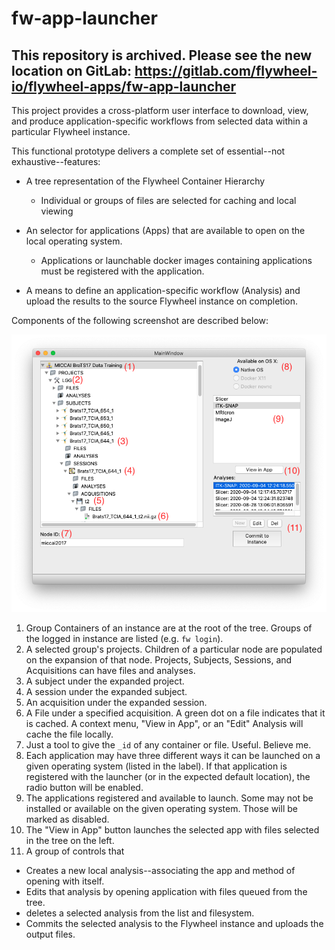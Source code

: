 # fw-app-launcher

## This repository is archived.  Please see the new location on GitLab: https://gitlab.com/flywheel-io/flywheel-apps/fw-app-launcher

This project provides a cross-platform user interface to download, view, and produce application-specific workflows from selected data within a particular Flywheel instance.

This functional prototype delivers a complete set of essential--not exhaustive--features:

* A tree representation of the Flywheel Container Hierarchy
  * Individual or groups of files are selected for caching and local viewing

* An selector for applications (Apps) that are available to open on the local operating system.
  * Applications or launchable docker images containing applications must be registered with the application.

* A means to define an application-specific workflow (Analysis) and upload the results to the source Flywheel instance on completion.

Components of the following screenshot are described below:

![Screenshot](./resources/app_viewer_screenshot.png "Screenshot")

1. Group Containers of an instance are at the root of the tree. Groups of the logged in instance are listed (e.g. `fw login`).
2. A selected group's projects. Children of a particular node are populated on the expansion of that node. Projects, Subjects, Sessions, and Acquisitions can have files and analyses.
3. A subject under the expanded project.
4. A session under the expanded subject.
5. An acquisition under the expanded session.
6. A File under a specified acquisition. A green dot on a file indicates that it is cached. A context menu, "View in App", or an "Edit" Analysis will cache the file locally.
7. Just a tool to give the `_id` of any container or file. Useful. Believe me.
8. Each application may have three different ways it can be launched on a given operating system (listed in the label). If that application is registered with the launcher (or in the expected default location), the radio button will be enabled.
9. The applications registered and available to launch. Some may not be installed or available on the given operating system. Those will be marked as disabled.
10. The "View in App" button launches the selected app with files selected in the tree on the left.
11. A group of controls that
  * Creates a new local analysis--associating the app and method of opening with itself.
  * Edits that analysis by opening application with files queued from the tree.
  * deletes a selected analysis from the list and filesystem.
  * Commits the selected analysis to the Flywheel instance and uploads the output files.
